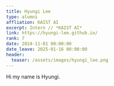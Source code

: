 ```yaml
---
title: Hyungi Lee
type: alumni
affliation: KAIST AI
excerpt: Intern // *KAIST AI*
link: https://hyungi-lee.github.io/
rank: 7
date: 2024-11-01 00:00:00
date_leave: 2025-01-16 00:00:00
header:
  teaser: /assets/images/hyungi_lee.png
---
```


Hi my name is Hyungi.
